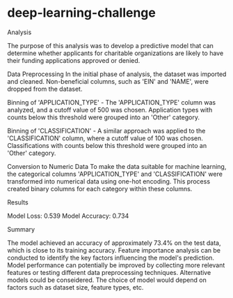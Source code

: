 # deep-learning-challenge

Analysis

The purpose of this analysis was to develop a predictive model that can determine whether applicants for charitable organizations are likely to have their funding applications approved or denied. 

Data Preprocessing
In the initial phase of analysis, the dataset was imported and cleaned. Non-beneficial columns, such as 'EIN' and 'NAME', were dropped from the dataset.

Binning of 'APPLICATION_TYPE' - The 'APPLICATION_TYPE' column was analyzed, and a cutoff value of 500 was chosen. Application types with counts below this threshold were grouped into an 'Other' category.

Binning of 'CLASSIFICATION' - A similar approach was applied to the 'CLASSIFICATION' column, where a cutoff value of 100 was chosen. Classifications with counts below this threshold were grouped into an 'Other' category.

Conversion to Numeric Data
To make the data suitable for machine learning, the categorical columns 'APPLICATION_TYPE' and 'CLASSIFICATION' were transformed into numerical data using one-hot encoding. This process created binary columns for each category within these columns.

Results

Model Loss: 0.539
Model Accuracy: 0.734

Summary

The model achieved an accuracy of approximately 73.4% on the test data, which is close to its training accuracy. Feature importance analysis can be conducted to identify the key factors influencing the model's prediction. Model performance can potentially be improved by collecting more relevant features or testing different data preprocessing techniques. Alternative models could be conseidered. The choice of model would depend on factors such as dataset size, feature types, etc.

